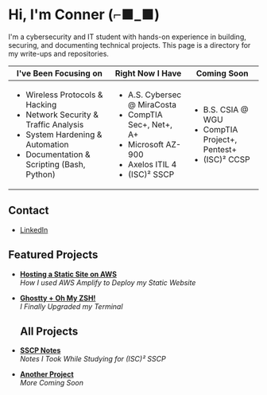 # Hi, I'm Conner (⌐■_■)

I'm a cybersecurity and IT student with hands-on experience in building, securing, and documenting technical projects. This page is a directory for my write-ups and repositories.

| I've Been Focusing on | Right Now I Have | Coming Soon |
|----------|----------|----------|
| <ul><li>Wireless Protocols & Hacking</li><li>Network Security & Traffic Analysis</li><li>System Hardening & Automation</li><li>Documentation & Scripting (Bash, Python)</li></ul> | <ul><li>A.S. Cybersec @ MiraCosta</li><li>CompTIA Sec+, Net+, A+</li><li>Microsoft AZ-900</li><li>Axelos ITIL 4</li><li>(ISC)² SSCP</li></ul> | <ul><li>B.S. CSIA @ WGU</li><li>CompTIA Project+, Pentest+</li><li>(ISC)² CCSP</li></ul> |

## Contact

- [LinkedIn](https://linkedin.com/in/conner-maris)  
<!-- [Email](example@example.com) -->

## Featured Projects

- **[Hosting a Static Site on AWS](https://github.com/sudo-conner/amplify-static-site)**  
  *How I used AWS Amplify to Deploy my Static Website*

- **[Ghostty + Oh My ZSH!](https://github.com/sudo-conner/oh-my-ghostty)**  
  *I Finally Upgraded my Terminal*

  ## All Projects

- **[SSCP Notes](https://github.com/sudo-conner/sscp-notes)**  
  *Notes I Took While Studying for (ISC)² SSCP*

- **[Another Project](https://github.com/sudo-conner/)**  
  *More Coming Soon*
